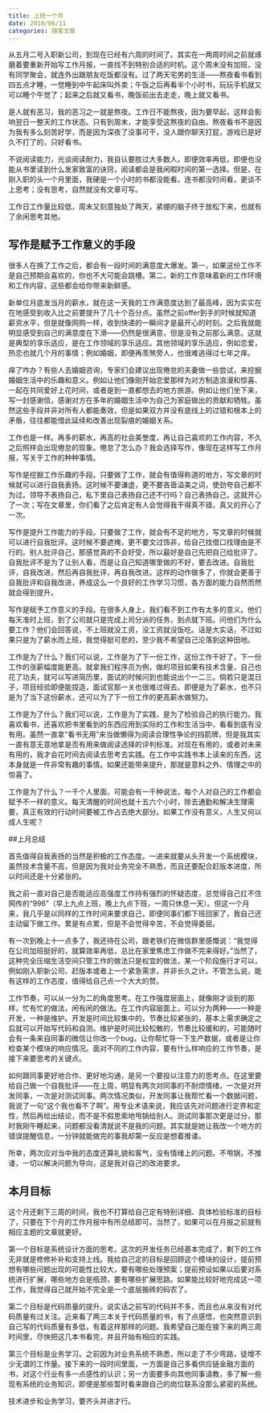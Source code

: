 ```yaml
---
title: 上班一个月
date: 2018/06/11
categories: 随笔文章
---
```


从五月二号入职新公司，到现在已经有六周的时间了。其实在一两周时间之前就琢磨着要重新开始写工作月报，一直找不到特别合适的时机。这个周末没有加班，没有同学聚会，就连外出跟朋友吃饭都没有。过了两天宅男的生活——熬夜看书看到四五点才睡，一觉睡到中午起床叫外卖；午饭之后再看半个小时书，玩玩手机就又可以睡个午觉了；起来之后就又看书，晚饭前出去走走，晚上就又看书。

是人就有恶习，我的恶习之一就是熬夜。工作日不能熬夜，因为要早起，这样会影响翌日一整天的工作状态。只有到周末，才能享受这熬夜的自由。熬夜看书不是因为我有多么刻苦好学，而是因为深夜了没事可干，没人跟你聊天打屁，游戏已是好久不打了的，只好看书。

<!-- more -->

不说阅读能力，光谈阅读耐力，我自认要胜过大多数人。即便效率再低，即便也没能从书里读到什么发家致富的诀窍，阅读都会是我闲暇时间的第一选择。但是，在刚入职的头一个月里面，我硬是一个小时的书都没能看。连书都没时间看，更谈不上思考；没有思考，自然就没有文章可写。

工作日工作量比较低，周末又刻意独处了两天，紧绷的脑子终于放松下来，也就有了余闲思考其他。

## 写作是赋予工作意义的手段

很多人在换了工作之后，都会有一段时间的满意度大爆发。第一，如果这份工作不是自己预期会喜欢的，你也不大可能会跳槽。第二，新的工作意味着新的工作环境和工作内容，这些都会给你带来新鲜感。

新单位月底发当月的薪水，就在这一天我的工作满意度达到了最高峰，因为实实在在地感受到收入比之前要提升了几十个百分点。虽然之前offer到手的时候就知道薪资水平，但是就像网购一样，收到快递的一瞬间才是最开心的时刻。之后我就能明显感受到自己的满意度在下滑——仍然是很满意，但是没有之前那么满意。这就是典型的享乐适应，是在工作领域的享乐适应。其他领域的享乐适应，例如恋爱，热恋也就几个月的事情；例如婚姻，即便再羡煞旁人，也很难逃得过七年之痒。

痒了咋办？有些人去婚姻咨询，专家们会建议出现倦怠的夫妻做一些尝试，来挖掘婚姻生活中的乐趣和意义。例如让他们像刚开始恋爱那样为对方制造浪漫和惊喜、一起在共同爱好上花时间，或者是到一直都想去的地方旅游。例如让他们坐下来，写一封感谢信，感谢对方在多年的婚姻生活中为自己为家庭做出的贡献和牺牲。虽然这些手段并非对所有人都能奏效，但是如果双方并没有底线上的过错和根本上的矛盾，往往都能借此延续和改善出现裂痕的婚姻关系。

工作也是一样。再多的薪水，再高的社会美誉度，再让自己喜欢的工作内容，不久之后照样会出现倦怠的现象。倦怠了怎么办？我会选择写作，像现在这样写工作月报，写关于工作的种种事情。

写作是挖掘工作乐趣的手段。只要做了工作，就会有值得称道的地方，写文章的时候就可以进行自我表扬。这时候不要谦虚，更不要吝啬溢美之词，使劲夸自己都不为过。领导不表扬自己，私下里自己表扬自己还不行吗？自己表扬自己，这就开心了一次；写在文章里，你们看了之后肯定有人会觉得我干得真不错，真又的开心了一次。

写作是提升工作能力的手段。只要做了工作，就会有不足的地方，写文章的时候就可以进行自我批评。这时候不要遮掩，更不要文过饰非，给自己找借口找理由是不行的。别人批评自己，那感觉真的不会好受，所以最好是自己先把自己给批评了。自我批评不是为了让别人看，而是让自己知道哪里做的不好，要去改进。自我批评，自我改进，然后再自我批评，再自我改进。这样的动作做多了，你就会更善于自我批评和自我改进，养成这么一个良好的工作学习习惯，各方面的能力自然而然就会得到提升。

写作是赋予工作意义的手段。在很多人身上，我们看不到工作有太多的意义。他们每天准时上班，到了公司就只是完成上司分派的任务，到点就下班。问他们为什么要工作？他们会回答说，不上班就没工资，没工资就没饭吃。话是大实话，不过如果只是为了薪水而上班，我觉得挺可悲的，至少我不希望自己沦落到这种田地。

工作是为了什么？我们可以说，工作是为了下一份工作，这份工作干好了，下一份工作的涨薪幅度能更高。就拿我们程序员为例，做的项目如果有技术含量，自己也花了功夫，就可以写进简历里，面试的时候问到也能说出个一二三。倘若只是混日子，项目经验即便能捏造，面试官那一关也很难过得去。即便是为了薪水，也不只是为了当下这份薪水，还可以为了下一份工作的更高薪水做努力。

工作是为了什么？我们可以说，工作是为了实践，是为了检验自己的执行能力。我喜欢看书，还喜欢把书里看到的东西应用到实际的工作和生活当中，看看到底有没有用。虽然一直拿“看书无用”来当做懒得为阅读合理性争论的挡箭牌，但是我其实一直有意无意地拿是否有用来做阅读选择的评判标准。对现在有用的，或者对未来有用的，我才会花时间去阅读去思考去实践。在工作中实践书本上读来的东西，这本身就是一件非常有趣的事情。如果还能带来提升，那就是意料之外、情理之中的惊喜了。

工作是为了什么？一千个人里面，可能会有一千种说法，每个人对自己的工作都会赋予不一样的意义。每天清醒的时间也就十五六个小时，除去通勤和解决生理需要，真正有效的行动时间要被工作占去绝大部分。如果工作没有意义，人生又何以成人生呢？

##上月总结

首先值得自我表扬的当然是积极的工作态度。一进来就要从头开发一个系统模块，虽然技术含量不高，但是因为我对业务完全不熟悉，而且还要配合赶版本进度，所以时间还是十分紧张的。

我之前一直对自己是否能适应高强度工作持有强烈的怀疑态度，总觉得自己扛不住网传的“996”（早上九点上班，晚上九点下班，一周只休息一天）。但这一个月来，我几乎是以同样的工作时间来要求自己，即便同事们都下班回家了，我自己还主动留下做工作。累是有点累，但是不会觉得辛苦，不会觉得委屈。

有一次到晚上十一点多了，我还待在公司，跟老铁们在微信群里感慨说：“我觉得在公司加班挺好的，就算效率再低，总比在家里焦虑工作做不完来得好。”当然了，这种完全压缩生活空间只管工作的做法只是权宜的做法，某一个阶段施行才可以，例如刚入职新公司、赶版本或者上一个紧急需求，并非长久之计。不管怎么说，能有这样的工作态度，值得给自己点一个大大的赞。

工作节奏，可以从一分为二的角度思考。在工作强度层面上，就像刚才谈到的那样，忙有忙的做法，闲有闲的做法。在工作内容层面上，可以分为两种——一种是开发，一种是维护。开发是时间比较集中的，节奏比较紧张的，基本上需求确定之后就可以开始写代码和自测。维护是时间比较松散的，节奏比较缓和的，可能随时会有一条来自同事的微信让你改一个bug，让你帮忙导一下生产数据，或者是让你检查某个模块的响应情况。面对不同的工作内容，要有什么样响应的工作节奏，是接下来要思考的关键点。

如何跟同事更好地合作、更好地沟通，是另一个要投以注意力的思考点。在这里要给自己做一个自我批评——在上周，明显有两次对同事的不耐烦情绪，一次是对开发同事，一次是对测试同事。两次情况类似，开发同事让我帮忙看一个数据问题，我说了一句“这个我也看不了啊”。用专业术语来说，我应该先对问题进行定界和定性，然后再给出结论，而不是不假思索地甩锅给别人。测试同事那次更是过分，那时我刚午睡起来，问题都没看清就说不是我的问题。其实就是她让我改一个地方的错误提醒信息，一分钟就能做完的事我却第一反应是想着推诿。

所幸，两次应对当中我的态度还算礼貌和客气，没有情绪上的问题。不甩锅，不推诿，一切以解决问题为导向，这是我对自己的改进要求。

## 本月目标

这个月还剩下三周的时间，我也不打算给自己定有特别详细、具体检验标准的目标了，只要在下个月的工作月报中有所总结即可。当然了，如果可以在月报之前就有相应主题的文章就更好。

第一个目标是系统设计方面的思考。这次的开发任务已经基本完成了，剩下的工作无非就是修修补补和支持上线。我给自己定的目标是回顾这个模块的设计，提前预想有哪些问题出现的可能性比较大，要有哪些处理预案；提前预设如果以后要对系统进行扩展，哪些地方会是瓶颈，要有哪些扩展思路。如果能比较好地完成这一项工作，我觉得自己就开始不完全是一个底层搬砖的码农了。

第二个目标是代码质量的提升。说实话之前写的代码并不多，而且也从来没有对代码质量有过关注。近来看了两三本关于代码质量的书，有了点感悟，也突然意识到自己写的代码质量有多低，有着这样那样的问题。我希望自己能在接下来的两三周时间里，尽快把这几本书看完，并且开始有相应的实践。

第三个目标是业务学习。之前因为对业务系统不熟悉，所以走了不少弯路，徒增不少无谓的工作量。接下来的一段时间里面，一方面是自己多看供应链金融方面的书，对这个行业有多一点感性的认识；另一方面要多向其他同事请教，多了解一些现有系统的业务知识，即便是那些暂时看来跟自己的岗位联系没那么紧密的系统。

技术进步和业务学习，要齐头并进才行。
